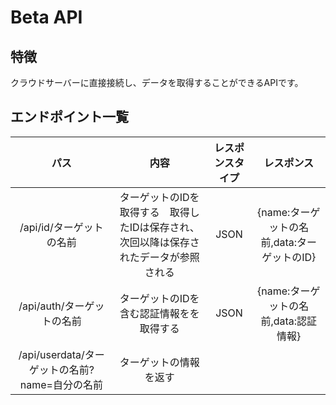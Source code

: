 # Beta API
## 特徴
クラウドサーバーに直接接続し、データを取得することができるAPIです。
## エンドポイント一覧
|パス|内容|レスポンスタイプ|レスポンス|
|:---:|:---:|:---:|:---:|
|/api/id/ターゲットの名前|ターゲットのIDを取得する　取得したIDは保存され、次回以降は保存されたデータが参照される|JSON|{name:ターゲットの名前,data:ターゲットのID}|
|/api/auth/ターゲットの名前|ターゲットのIDを含む認証情報をを取得する|JSON|{name:ターゲットの名前,data:認証情報}|
|/api/userdata/ターゲットの名前?name=自分の名前|ターゲットの情報を返す||
